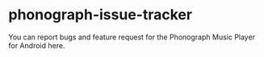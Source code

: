 # phonograph-issue-tracker
You can report bugs and feature request for the Phonograph Music Player for Android here.
